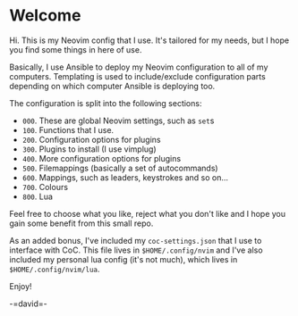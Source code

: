 # Welcome

Hi. This is my Neovim config that I use. It's tailored for my needs,
but I hope you find some things in here of use.

Basically, I use Ansible to deploy my Neovim configuration to all of
my computers. Templating is used to include/exclude configuration
parts depending on which computer Ansible is deploying too.

The configuration is split into the following sections:

* `000`. These are global Neovim settings, such as `set`s
* `100`. Functions that I use.
* `200`. Configuration options for plugins
* `300`. Plugins to install (I use vimplug)
* `400`. More configuration options for plugins
* `500`. Filemappings (basically a set of autocommands)
* `600`. Mappings, such as leaders, keystrokes and so on...
* `700`. Colours
* `800`. Lua

Feel free to choose what you like, reject what you don't like and I
hope you gain some benefit from this small repo.

As an added bonus, I've included my `coc-settings.json` that I use to
interface with CoC. This file lives in `$HOME/.config/nvim` and I've also
included my personal lua config (it's not much), which lives in
`$HOME/.config/nvim/lua`.

Enjoy!

-=david=-
